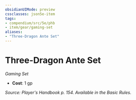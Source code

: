 ```yaml
---
obsidianUIMode: preview
cssclasses: json5e-item
tags:
- compendium/src/5e/phb
- item/gear/gaming-set
aliases: 
- "Three-Dragon Ante Set"
---
```

# Three-Dragon Ante Set
*Gaming Set*  

- **Cost**: 1 gp

*Source: Player's Handbook p. 154. Available in the Basic Rules.*